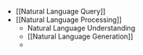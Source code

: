 - [[Natural Language Query]]
- [[Natural Language Processing]]
	- Natural Language Understanding
	- [[Natural Language Generation]]
	- 



